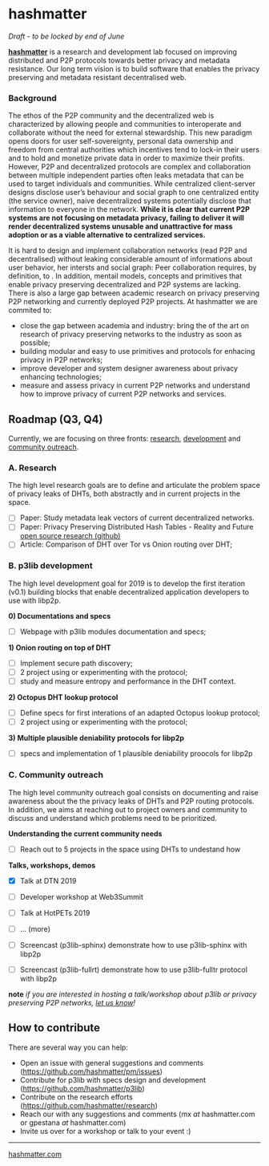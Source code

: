 # hashmatter 

*Draft - to be locked by end of June*

[**hashmatter**](https://hashmatter.com) is a research and development lab focused on improving distributed and P2P protocols towards better privacy and metadata resistance. Our long term vision is to build software that enables the privacy preserving and metadata resistant decentralised web.


### Background

The ethos of the P2P community and the decentralized web is characterized by allowing people and communities to interoperate and collaborate without the need for external stewardship. This new paradigm opens doors for user self-sovereignty, personal data ownership and freedom from central authorities which incentives tend to lock-in their users and to hold and monetize private data in order to maximize their profits. However, P2P and decentralized protocols are complex and collaboration between multiple independent parties often leaks metadata that can be used to target individuals and communities. While centralized client-server designs disclose user’s behaviour and social graph to one centralized entity (the service owner), naive decentralized systems potentially disclose that information to everyone in the network. **While it is clear that current P2P systems are not focusing on metadata privacy, failing to deliver it will render decentralized systems unusable and unattractive for mass adoption or as a viable alternative to centralized services.**

It is hard to design and implement collaboration networks (read P2P and decentralised) without leaking considerable amount of informations about user behavior, her intersts and social graph: Peer collaboration requires, by definition, to . In addition, mentail models, concepts and primitives that enable privacy preserving decentralized and P2P systems are lacking. There is also a large gap between academic research on privacy preserving P2P networking and currently deployed  P2P projects. At hashmatter we are commited to:

- close the gap between academia and industry: bring the of the art on research of privacy preserving networks to the industry as soon as possible;
- building modular and easy to use primitives and protocols for enhacing privacy in P2P networks;
- improve developer and system designer awareness about privacy enhancing technologies;
- measure and assess privacy in current P2P networks and understand how to improve privacy of current P2P networks and services.

## Roadmap (Q3, Q4)

Currently, we are focusing on three fronts: [research](https://github.com/gpestana/p2psec), 
[development](https://github.com/hashmatter/p3lib) and 
[community outreach](https://github.com/hashmatter/outreach). 

### A. Research 
The high level research goals are to define and articulate the problem space of privacy leaks of DHTs, both abstractly and in current projects in the space.

- [ ] Paper: Study metadata leak vectors of current decentralized networks.
- [ ] Paper: Privacy Preserving Distributed Hash Tables - Reality and Future [open source research (github)](https://github.com/gpestana/p2psec/tree/master/papers/privacy_preserving_dht)
- [ ] Article: Comparison of DHT over Tor vs Onion routing over DHT;

### B. p3lib development
The high level development goal for 2019 is to develop the first iteration
(v0.1) building blocks that enable decentralized application developers to
use with libp2p.

**0) Documentations and specs**
- [ ] Webpage with p3lib modules documentation and specs; 

**1) Onion routing on top of DHT**
- [ ] Implement secure path discovery;
- [ ] 2 project using or experimenting with the protocol;
- [ ] study and measure entropy and performance in the DHT context. 
    
 **2) Octopus DHT lookup protocol**
- [ ] Define specs for first interations of an adapted Octopus lookup protocol;
- [ ] 2 project using or experimenting with the protocol;

 **3) Multiple plausible deniability protocols for libp2p**
 - [ ] specs and implementation of 1 plausible deniability proocols for libp2p

### C.  Community outreach
The high level community outreach goal consists on documenting and raise awareness about the
the privacy leaks of DHTs and P2P routing protocols. In addition, we aims at reaching out to project owners and community to discuss and understand which problems need to be prioritized.

**Understanding the current community needs**
- [ ] Reach out to 5 projects in the space using DHTs to undestand how

**Talks, workshops, demos**

- [x] Talk at DTN 2019
- [ ] Developer workshop at Web3Summit
- [ ] Talk at HotPETs 2019
- [ ] ... (more)

- [ ] Screencast (p3lib-sphinx) demonstrate how to use p3lib-sphinx with libp2p
- [ ] Screencast (p3lib-fullrt) demonstrate how to use p3lib-fulltr protocol with libp2p

**note** *if you are interested in hosting a talk/workshop about p3lib or privacy preserving P2P networks, [let us know](mailto:gpestana@hashmatter.com?subject=hashmatter%20community)!*


## How to contribute

There are several way you can help:

- Open an issue with general suggestions and comments (https://github.com/hashmatter/pm/issues)
- Contribute for p3lib with specs design and development (https://github.com/hashmatter/p3lib)
- Contribute on the research efforts (https://github.com/hashmatter/research)
- Reach our with any suggestions and comments (mx _at_ hashmatter.com or gpestana _at_ hashmatter.com)
- Invite us over for a workshop or talk to your event :)


---
[hashmatter.com](https://hashmatter.com)

